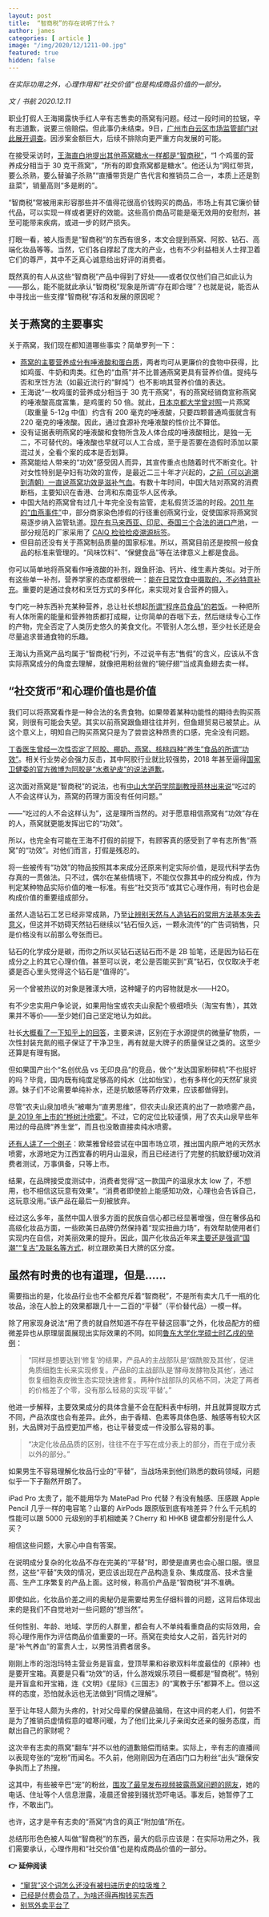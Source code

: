 ```yaml
---
layout: post
title:  “智商税”的存在说明了什么？
author: james
categories: [ article ]
image: "/img/2020/12/1211-00.jpg"
featured: true
hidden: false
---
```




*在实际功用之外，心理作用和“社交价值”也是构成商品价值的一部分。*



*文 / 书航 2020.12.11*

职业打假人王海揭露快手红人辛有志售卖的燕窝有问题。经过一段时间的拉锯，辛有志道歉，说要三倍赔偿。但此事仍未结束。9日，[广州市白云区市场监管部门对此展开调查](https://mp.weixin.qq.com/s/57qIrR2n0ozXYQoiYr1AMQ)。因涉案金额巨大，后续不排除向更严重方向发展的可能。

在接受采访时，[王海直白地提出其他燕窝糖水一样都是“智商税”](https://mp.weixin.qq.com/s/IMT3MCaReeh41OY55w73DA)，“1 个鸡蛋的营养成分相当于 30 克干燕窝”，“所有的即食燕窝都是糖水”。他还认为“网红带货，要么杀熟，要么替骗子杀熟”“直播带货是广告代言和推销员二合一，本质上还是割韭菜”，销量高则“多是刷的”。

“智商税”常被用来形容那些并不值得花很高价钱购买的商品，市场上有其它廉价替代品，可以实现一样或者更好的效能。这些高价商品可能是毫无效用的安慰剂，甚至可能带来疾病，或进一步的财产损失。

打眼一看，被人指责是“智商税”的东西有很多，本文会提到燕窝、阿胶、钻石、高端化妆品等等。当然，它们各自撑起了庞大的产业，也有不少利益相关人士捍卫着它们的尊严，其中不乏真心诚意给出好评的消费者。

既然真的有人从这些“智商税”产品中得到了好处——或者仅仅他们自己如此认为——那么，能不能就此承认“智商税”现象是所谓“存在即合理”？也就是说，能否从中寻找出一些支撑“智商税”存活和发展的原因呢？

## 关于燕窝的主要事实

关于燕窝，我们现在都知道哪些事实？简单罗列一下：

- [燕窝的主要营养成分有唾液酸和蛋白质](http://www.xinhuanet.com/food/2018-04/18/c_1122699611.htm)，两者均可从更廉价的食物中获得，比如鸡蛋、牛奶和肉类。红色的“血燕”并不比普通燕窝更具有营养价值。提纯与否和烹饪方法（如最近流行的“鲜炖”）也不影响其营养价值的表达。
- 王海说“一枚鸡蛋的营养成分相当于 30 克干燕窝”，有的燕窝经销商宣称燕窝的唾液酸高度富集，是鸡蛋的 50 倍。就此，[日本京都大学曾对照](https://www.edh.tw/article/16220/2)一片燕窝（取重量 5-12g 中值）约含有 200 毫克的唾液酸，只要四颗普通鸡蛋就含有 220 毫克的唾液酸。因此，通过食源补充唾液酸的性价比不算低。
- 没有证据表明燕窝的唾液酸和食物所含及人体合成的唾液酸相比，是独一无二，不可替代的。唾液酸也早就可以人工合成，至于是否要在造假时添加以蒙混过关，全看个案的成本是否划算。
- 燕窝能给人带来的“功效”感受因人而异，其宣传重点也随着时代不断变化。针对女性特别是孕妇有功效的宣传，是最近二三十年才兴起的，[之前（可以追溯到清朝）一直说燕窝功效是滋补气血](https://zh.wikipedia.org/wiki/%E7%87%95%E7%AA%A9)。有数十年时间，中国大陆对燕窝的消费断档，主要知识在香港、台湾和东南亚华人区传承。
- 中国大陆的燕窝曾有过几十年完全没有监管，走私假货泛滥的时段。[2011 年的“血燕事件”](http://www.yanwomarket.com/blog/info14/)中，部分商家染色掺假的行径重创燕窝行业，促使国家将燕窝贸易逐步纳入监管轨道。[现在有马来西亚、印尼、泰国三个合法的进口产地](https://mp.weixin.qq.com/s/5hYJWvBOHBqefFP2L9MPXA)，一部分规范的厂家采用了 [CAIQ 检验检疫溯源标签](http://ebn.caiq.org.cn/)。
- 但目前还没有关于燕窝制品质量的国家标准。所以，燕窝目前还是按照一般食品的标准来管理的。“风味饮料”、“保健食品”等在法律意义上都是食品。

你可以简单地将燕窝看作唾液酸的补剂，跟鱼肝油、钙片、维生素片类似。对于所有这些单一补剂，营养学家的态度都很统一：[能在日常饮食中摄取的，不必特意补充](https://mp.weixin.qq.com/s/xWsI-C18aWOxopORgfR4mA)。重要的是通过食材和烹饪方式的多样化，来实现对复合营养的摄入。

专门吃一种东西补充某种营养，总让社长想起[所谓“程序员食品”的若饭](https://mp.weixin.qq.com/s/e8B7sP-k3rzS9cMn7rn3Hg)。一种把所有人体所需的能量和营养物质都打成糊，让你简单的吞咽下去，然后继续专心工作的产物，完全否定了人类历史悠久的美食文化。不管别人怎么想，至少社长还是会尽量追求普通食物的乐趣。

王海认为燕窝产品均属于“智商税”行列，不过说辛有志“售假”的含义，应该从不含实际燕窝成分的角度去理解，就像把用粉丝做的“碗仔翅”当成真鱼翅去卖一样。

## “社交货币”和心理价值也是价值

我们可以将燕窝看作是一种合法的名贵食物。如果带着某种功能性的期待去购买燕窝，则很有可能会失望。其实以前燕窝跟鱼翅往往并列，但鱼翅贸易已被禁止。从这个意义上，明知自己购买燕窝只是为了尝尝这种昂贵的口感，完全没有问题。

[丁香医生曾经一次性否定了阿胶、椰奶、燕窝、核桃四种“养生”食品的所谓“功效”](https://weibo.com/5994003317/Hh6NRA1ns)。相关行业势必会强力反击，其中阿胶行业就比较强势，2018 年甚至逼得[国家卫健委的官方微博为阿胶是“水煮驴皮”的说法道歉](https://weibo.com/1749990115/G51m048fO)。

这次面对燕窝是“智商税”的说法，也有[中山大学药学院副教授蒋林出来说](https://finance.sina.com.cn/tech/2020-11-28/doc-iiznctke3780620.shtml)“吃过的人不会这样认为，燕窝的药理方面没有任何问题。”

——“吃过的人不会这样认为”，这是理所当然的。对于愿意相信燕窝有“功效”存在的人，燕窝就更能发挥出它的“功效”。

所以，也完全有可能在王海不打假的前提下，有顾客真的感受到了辛有志所售“燕窝”的“功效”。对他们而言，打假是残忍的。

将一些被传有“功效”的物品按照其本来成分还原来判定实际价值，是现代科学去伪存真的一贯做法。只不过，偶尔在某些情境下，不能仅仅靠其中的成分构成，作为判定某种物品实际价值的唯一标准。有些“社交货币”或其它心理作用，有时也会是构成价值的重要组成部分。

虽然人造钻石工艺已经非常成熟，乃至[让辨别天然与人造钻石的常用方法基本失去意义](https://mp.weixin.qq.com/s/pByed82rSogdDGLuR8-Arw)，但这并不妨碍天然钻石继续以“钻石恒久远，一颗永流传”的广告词销售，只是价格没有以前那么夸张而已。

钻石的化学成分是碳，而你之所以买钻石送钻石而不是 2B 铅笔，还是因为钻石在成分之上的其它心理价值。甚至可以说，老公是否能买到“真”钻石，仅仅取决于老婆是否心里头觉得这个钻石是“值得的”。

另一个曾被热议的对象是雅漾大喷，这种罐子的内容物就是水——H2O。

有不少忠实用户争论说，如果用怡宝或农夫山泉配个极细喷头（淘宝有售），其效果并不等价——至少她们自己坚定地认为如此。

社长[大概看了一下知乎上的回答](https://www.zhihu.com/question/58120246)，主要来讲，区别在于水源提供的微量矿物质，一次性封装充氮的瓶子保证了干净卫生，再有就是大牌子的质量保证之类的。这至少还算是有理有据。

但如果国产出个“名创优品 vs 无印良品”的竞品，做个“发达国家粉碎机”不也挺好的吗？毕竟，国内既有纯度足够高的纯水（比如怡宝），也有多样化的天然矿泉资源。妹子们不论需要单纯补水，还是抗敏感等药疗效果，应该都做得到。

尽管“农夫山泉加喷头”被嘲为“直男思维”，但农夫山泉还真的出了一款喷雾产品，[是 2019 年上市的“桦树汁喷雾”](https://union-click.jd.com/jdc?e=jdext-1321144929885032448-0&p=AyIGZRhfFwASB10bUhcyEgZUGloXAhQHXRNbJUZNXwtEa0xHV0YXEEULWldTCQQAQB1AWQkFWxQDEwZXG10VChoHSkIeSV8iehRwPV5wWnA2HC1wWUVaVUUfcWBFZ1kXaxULEgVdGloVBRE3VRpaFQYXBFYdWiUyEgJlWTVOV3xXDlMFV1ZKUgsrWiUCFQZTHVwRBxoBVBhcJQIaA2XN9YHXmriMq%2F7DqLzS2KuOnKnGudMrayUBIlwATxJQHhIFVhtbEAcaBF0SUhEDEARQHlIJAyIHVBpZFAoSDl0TNRACEwZUEl4RCxppVxpaFwMXD1MZXiUCIgRlRTUUURJXUkkOQmxIXwhDWEACWWlVGlsSARsCVStZFAMQBQ%3D%3D)。不过，它的定位比较谨慎，用了农夫山泉早些年用过的母品牌“养生堂”，而且也没敢直接卖纯水喷雾。

[还有人讲了一个例子](https://www.zhihu.com/question/58120246/answer/1365568089)：欧莱雅曾经尝试在中国市场立项，推出国内原产地的天然水喷雾，水源地定为江西宜春的明月山温泉，而且已经进行了完整的抗敏舒缓功效消费者测试，万事俱备，只等上市。

结果，在品牌接受度测试中，消费者觉得“这一款国产的温泉水太 low 了，不想用，也不相信这玩意有效果”。“消费者即使脸上能感知功效，心理也会告诉自己，这玩意没用。”该产品在最后一刻被放弃。

经过这么多年，虽然中国人很多方面的民族自信心都已经显著增强，但在奢侈品和高级化妆品方面，一些欧美日品牌仍然保持着“现实扭曲力场”，有效帮助使用者们实现内在自信，对美丽效果的提升。因此，国产化妆品近年来[主要还是强调“国潮”“复古”及联名等方式](https://mp.weixin.qq.com/s/7mpIh2VP7msTCSu_eCFKbg)，树立跟欧美日大牌的区分度。

## 虽然有时贵的也有道理，但是……

需要指出的是，化妆品行业也不全都充斥着“智商税”，不是所有卖大几千一瓶的化妆品，涂在人脸上的效果都跟几十一二百的“平替”（平价替代品）一模一样。

除了用家现身说法“用了贵的就自然知道不存在平替这回事”之外，化妆品配方的细微差异也从原理层面展现出实际效果的不同。如同[鲁东大学化学硕士时乙戌的举例](https://www.zhihu.com/question/408678208/answer/1360733242)：

> “同样是想要达到‘修复’的结果，产品A的主战部队是‘烟酰胺及其他’，促进角质细胞生长来实现修复。产品B的主战部队是‘酵母发酵物及其他’，通过恢复细胞表皮微生态实现快速修复。两种作战部队的风格不同，决定了两者的价格差了个零，没有那么轻易的实现‘平替’。”

他进一步解释，主要效果成分的具体含量不会在配料表中标明，并且就算提取方式不同，产品浓度也会有差异。此外，由于香精、色素等具体色感、触感等有较大区别，大品牌对于品控更加严格，也让平替变成一件没那么容易的事。

> “决定化妆品品质的区别，往往不在于写在成分表上的部分，而在于成分表以外的部分。”

如果男生不容易理解化妆品行业的“平替”，当战场来到他们熟悉的数码领域，问题似乎一下子豁然开朗了。

iPad Pro 太贵了，能不能用华为 MatePad Pro 代替？有没有触感、压感跟 Apple Pencil 几乎一样的电容笔？山寨的 AirPods 跟原版到底有啥差异？什么千元机的性能可以跟 5000 元级别的手机相媲美？Cherry 和 HHKB 键盘都分别是什么人买？

相信这些问题，大家心中自有答案。

在说明成分复杂的化妆品不存在完美的“平替”时，即使是直男也会心服口服。很显然，这些“平替”失效的情况，更应该出现在产品构造复杂、集成度高、技术含量高、生产工序繁复的产品上面。这时候，称高价产品是“智商税”并不准确。

即使如此，化妆品价差之间的奥秘仍是需要给男生仔细科普的问题，这背后体现出来的是我们不自觉地对一些问题的“想当然”。

任何性别、年龄、地域、学历的人群里，都会有人不单纯看重商品的实际效用，会将心理作用作为评估商品价值重要的一环。燕窝在卖给女人之前，首先针对的是“补气养血”的富贵人士，以男性消费者居多。

刚刚上市的泡泡玛特主营业务是盲盒，登顶苹果和谷歌双料年度最佳的《原神》也是要开宝箱。真要是只看“功效”的话，什么游戏娱乐项目一概都是“智商税”。特别是开盲盒和开宝箱，连《文明》《星际》《三国志》的“寓教于乐”都算不上。但以这样的态度，恐怕就永远也无法做到“同情之理解”。

至于让年轻人颇为头疼的，针对父母辈的保健品骗局，在这中间的老人们，何尝不是为了推销员虚情假意的嘘寒问暖，为了他们比亲儿子亲闺女还亲的服务态度，而献出自己的家财呢？

这次辛有志卖的燕窝“翻车”并不以他的道歉赔偿而结束。实际上，辛有志的直播间以表现夸张的“宠粉”而闻名。不久前，他刚刚因为在酒店门口为粉丝“出头”跟保安争执而上了热搜。

这其中，有些被辛巴“宠”的粉丝，[围攻了最早发布视频披露燕窝问题的网友](https://mp.weixin.qq.com/s/hDFvrlyeB98cn2vQFiQdeg)，她的电话、住址等个人信息泄露，凌晨还曾接到骚扰恐吓电话。事发后，她暂停了工作，不敢出门。

也许，这才是辛有志卖的“燕窝”内含的真正“附加值”所在。

总结形形色色被人叫做“智商税”的东西，最大的启示应该是：在实际功用之外，我们需要承认，心理作用和“社交价值”也是构成商品价值的一部分。

**👉 延伸阅读**

- [“窜货”这个词怎么还没有被扫进历史的垃圾堆？](http://mp.weixin.qq.com/s?__biz=MjM5Mjg1ODIxMQ==&mid=2650661807&idx=1&sn=515f92955cd3daf7372dd65adeaa86ca&chksm=be96aaa389e123b506398e15592e8df7584dd9df5b5b6417f009821ac796bf946835d8489e7d&scene=21#wechat_redirect)
- [已经是付费会员了，为啥还得再掏钱买东西](http://mp.weixin.qq.com/s?__biz=MjM5Mjg1ODIxMQ==&mid=2650661085&idx=2&sn=7d05a412f29f4147ba0328fc5b4b48fe&chksm=be96a9d189e120c7d13e9740e1ba95e641491a504e5956361b74002db4f0e655ce2fc11c5b54&scene=21#wechat_redirect)
- [别骂外卖平台了](http://mp.weixin.qq.com/s?__biz=MjM5Mjg1ODIxMQ==&mid=2650661868&idx=1&sn=d52f56dad6d277dc32e6fc235f3657f2&chksm=be96aae089e123f66c39e79555703b1f5b742c60caa60efd53c613eb778531401fc236752e84&scene=21#wechat_redirect)
